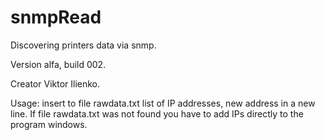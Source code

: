# snmpRead
Discovering printers data via snmp. 

Version alfa, build 002.

Creator Viktor Ilienko.

Usage: insert to file rawdata.txt list of IP addresses, new  address in a new line.
If file rawdata.txt was not found you have to add IPs directly to the program windows. 
